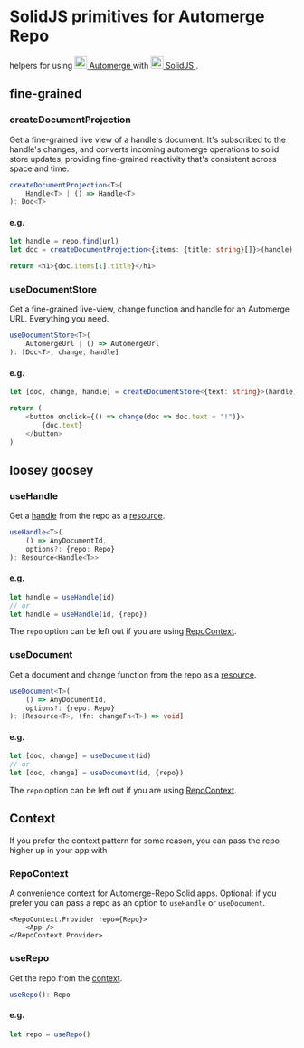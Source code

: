 # SolidJS primitives for Automerge Repo

helpers for using <a href="https://automerge.org/docs/repositories/">
<img alt="" src=.assets/automerge.png width=22 height=22>
Automerge
</a> with <a href="https://www.solidjs.com/">
<img alt="" src=.assets/solid.png width=22 height=22>
SolidJS
</a>.

## fine-grained

### createDocumentProjection

Get a fine-grained live view of a handle's document. It's subscribed to the
handle's changes, and converts incoming automerge operations to solid store
updates, providing fine-grained reactivity that's consistent across space and
time.

```ts
createDocumentProjection<T>(
    Handle<T> | () => Handle<T>
): Doc<T>
```

#### e.g.

```ts
let handle = repo.find(url)
let doc = createDocumentProjection<{items: {title: string}[]}>(handle)

return <h1>{doc.items[1].title}</h1>
```

### useDocumentStore

Get a fine-grained live-view, change function and handle for an Automerge URL.
Everything you need.

```ts
useDocumentStore<T>(
    AutomergeUrl | () => AutomergeUrl
): [Doc<T>, change, handle]
```

#### e.g.

```ts
let [doc, change, handle] = createDocumentStore<{text: string}>(handle)

return (
    <button onclick={() => change(doc => doc.text + "!")}>
        {doc.text}
    </button>
)
```

## loosey goosey

### useHandle

Get a [handle](https://automerge.org/docs/repositories/dochandles/) from the
repo as a
[resource](https://docs.solidjs.com/reference/basic-reactivity/create-resource).

```ts
useHandle<T>(
    () => AnyDocumentId,
    options?: {repo: Repo}
): Resource<Handle<T>>
```

#### e.g.

```ts
let handle = useHandle(id)
// or
let handle = useHandle(id, {repo})
```

The `repo` option can be left out if you are using [RepoContext](#repocontext).

### useDocument

Get a document and change function from the repo as a
[resource](https://docs.solidjs.com/reference/basic-reactivity/create-resource).

```ts
useDocument<T>(
    () => AnyDocumentId,
    options?: {repo: Repo}
): [Resource<T>, (fn: changeFn<T>) => void]
```

#### e.g.

```ts
let [doc, change] = useDocument(id)
// or
let [doc, change] = useDocument(id, {repo})
```

The `repo` option can be left out if you are using [RepoContext](#repocontext).

## Context

If you prefer the context pattern for some reason, you can pass the repo higher
up in your app with <RepoContext/>

### RepoContext

A convenience context for Automerge-Repo Solid apps. Optional: if you prefer you
can pass a repo as an option to `useHandle` or `useDocument`.

```tsx
<RepoContext.Provider repo={Repo}>
	<App />
</RepoContext.Provider>
```

### useRepo

Get the repo from the [context](#repocontext).

```ts
useRepo(): Repo
```

#### e.g.

```ts
let repo = useRepo()
```
